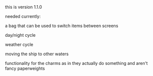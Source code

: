 this is version 1.1.0

needed currently:

a bag that can be used to switch items between screens

day/night cycle

weather cycle

moving the ship to other waters

functionality for the charms as in they actually do something and aren't fancy paperweights
